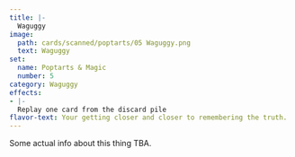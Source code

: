 ```yaml
---
title: |-
  Waguggy
image: 
  path: cards/scanned/poptarts/05 Waguggy.png
  text: Waguggy
set:
  name: Poptarts & Magic
  number: 5
category: Waguggy
effects: 
- |-
  Replay one card from the discard pile
flavor-text: Your getting closer and closer to remembering the truth.
---
```

Some actual info about this thing TBA.
